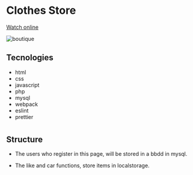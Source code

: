 # Clothes Store

[Watch online](http://darcocorporation.scienceontheweb.net/pages/webs/page07_Boutique/index.html)

![boutique](https://user-images.githubusercontent.com/29819444/222877481-47a3d0e7-fe2c-480e-9fcc-6299e72b2662.jpg)

## Tecnologies

- html
- css
- javascript
- php
- mysql
- webpack
- eslint
- prettier

#

## Structure

 - The users who register in this page, will be stored in a bbdd in mysql.

 - The like and car functions, store items in localstorage.